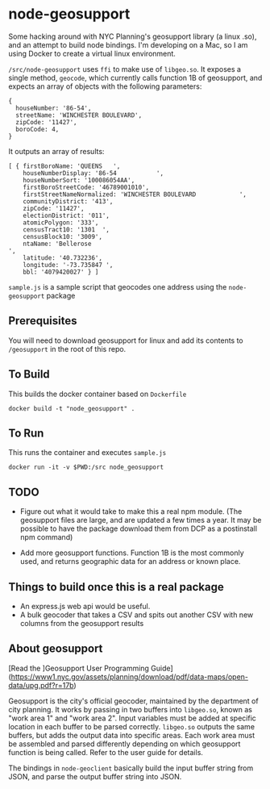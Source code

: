 # node-geosupport

Some hacking around with NYC Planning's geosupport library (a linux .so), and an attempt to build node bindings.  I'm developing on a Mac, so I am using Docker to create a virtual linux environment.  

`/src/node-geosupport` uses `ffi` to make use of `libgeo.so`.  It exposes a single method, `geocode`, which currently calls function 1B of geosupport, and expects an array of objects with the following parameters:

```
{
  houseNumber: '86-54',
  streetName: 'WINCHESTER BOULEVARD',
  zipCode: '11427',
  boroCode: 4,
}
```

It outputs an array of results:

```
[ { firstBoroName: 'QUEENS   ',
    houseNumberDisplay: '86-54           ',
    houseNumberSort: '100086054AA',
    firstBoroStreetCode: '46789001010',
    firstStreetNameNormalized: 'WINCHESTER BOULEVARD            ',
    communityDistrict: '413',
    zipCode: '11427',
    electionDistrict: '011',
    atomicPolygon: '333',
    censusTract10: '1301  ',
    censusBlock10: '3009',
    ntaName: 'Bellerose                                                                  ',
    latitude: '40.732236',
    longitude: '-73.735847 ',
    bbl: '4079420027' } ]
```



`sample.js` is a sample script that geocodes one address using the `node-geosupport` package

## Prerequisites  

You will need to download geosupport for linux and add its contents to `/geosupport` in the root of this repo.  

## To Build
This builds the docker container based on `Dockerfile`

`docker build -t "node_geosupport" .`

## To Run

This runs the container and executes `sample.js`

`docker run -it -v $PWD:/src node_geosupport`

## TODO

- Figure out what it would take to make this a real npm module.  (The geosupport files are large, and are updated a few times a year.  It may be possible to have the package download them from DCP as a postinstall npm command)

- Add more geosupport functions.  Function 1B is the most commonly used, and returns geographic data for an address or known place.

## Things to build once this is a real package

- An express.js web api would be useful.
- A bulk geocoder that takes a CSV and spits out another CSV with new columns from the geosupport results

## About geosupport

[Read the ]Geosupport User Programming Guide](https://www1.nyc.gov/assets/planning/download/pdf/data-maps/open-data/upg.pdf?r=17b)

Geosupport is the city's official geocoder, maintained by the department of city planning.  It works by passing in two buffers into `libgeo.so`, known as "work area 1" and "work area 2".  Input variables must be added at specific location in each buffer to be parsed correctly.  `libgeo.so` outputs the same buffers, but adds the output data into specific areas.  Each work area must be assembled and parsed differently depending on which geosupport function is being called.  Refer to the user guide for details.

The bindings in `node-geoclient` basically build the input buffer string from JSON, and parse the output buffer string into JSON.
